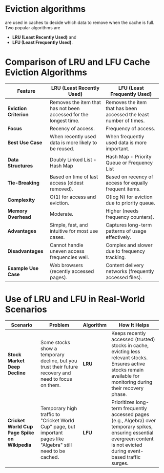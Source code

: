 # Eviction algorithms
are used in caches to decide which data to remove when the cache is full. Two popular algorithms are 
- **LRU (Least Recently Used)** and
-  **LFU (Least Frequently Used)**.

# Comparison of LRU and LFU Cache Eviction Algorithms

| **Feature**            | **LRU (Least Recently Used)**                      | **LFU (Least Frequently Used)**                    |
|-------------------------|---------------------------------------------------|---------------------------------------------------|
| **Eviction Criterion**  | Removes the item that has not been accessed for the longest time. | Removes the item that has been accessed the least number of times. |
| **Focus**              | Recency of access.                                 | Frequency of access.                              |
| **Best Use Case**       | When recently used data is more likely to be reused. | When frequently used data is more important.      |
| **Data Structures**     | Doubly Linked List + Hash Map                     | Hash Map + Priority Queue or Frequency List       |
| **Tie-Breaking**        | Based on time of last access (oldest removed).    | Based on recency of access for equally frequent items. |
| **Complexity**          | O(1) for access and eviction.                     | O(log N) for eviction due to priority queue.      |
| **Memory Overhead**     | Moderate.                                         | Higher (needs frequency counters).               |
| **Advantages**          | Simple, fast, and intuitive for most use cases.   | Captures long-term patterns of usage effectively. |
| **Disadvantages**       | Cannot handle uneven access frequencies well.     | Complex and slower due to frequency tracking.     |
| **Example Use Case**    | Web browsers (recently accessed pages).           | Content delivery networks (frequently accessed files). |

# Use of LRU and LFU in Real-World Scenarios

| **Scenario**                                | **Problem**                                                                                                      | **Algorithm** | **How It Helps**                                                                                                                                                          |
|---------------------------------------------|------------------------------------------------------------------------------------------------------------------|---------------|--------------------------------------------------------------------------------------------------------------------------------------------------------------------------|
| **Stock Market Deep Decline**               | Some stocks show a temporary decline, but you trust their future recovery and need to focus on them.             | **LRU**       | Keeps recently accessed (trusted) stocks in cache, evicting less relevant stocks. Ensures active stocks remain available for monitoring during their recovery phase.       |
| **Cricket World Cup Page Spike on Wikipedia** | Temporary high traffic to "Cricket World Cup" page, but important pages like "Algebra" still need to be cached. | **LFU**       | Prioritizes long-term frequently accessed pages (e.g., Algebra) over temporary spikes, ensuring essential evergreen content is not evicted during event-based traffic surges. |
